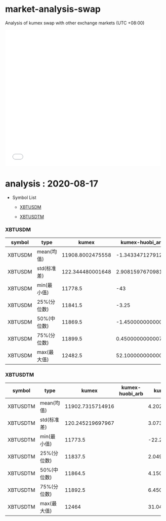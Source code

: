 # market-analysis-swap
Analysis of kumex swap with other exchange markets (UTC +08:00)

<iframe width="100%" height="440" src="./data.html" frameborder="no" border="0" scrolling="no"></iframe>

# analysis : 2020-08-17
* Symbol List

  * [XBTUSDM](#xbtusdm)

  * [XBTUSDTM](#xbtusdtm)


### XBTUSDM

symbol|type|kumex|kumex-huobi_arb|kumex-okex_arb
---|---|---|---|---
XBTUSDM | mean(均值) | 11908.8002475558 | -1.34334712791267 | 2.3325317886112
XBTUSDM | std(标准差) | 122.344480001648 | 2.90815976709814 | 2.91743567061342
XBTUSDM | min(最小值) | 11778.5 | -43 | -42.6500000000015
XBTUSDM | 25%(分位数) | 11841.5 | -3.25 | 0.150000000001455
XBTUSDM | 50%(中位数) | 11869.5 | -1.45000000000073 | 2.25
XBTUSDM | 75%(分位数) | 11899.5 | 0.450000000000728 | 4.34999999999854
XBTUSDM | max(最大值) | 12482.5 | 52.1000000000004 | 27.6500000000014


### XBTUSDTM

symbol|type|kumex|kumex-huobi_arb|kumex-okex_arb
---|---|---|---|---
XBTUSDTM | mean(均值) | 11902.7315714916 |  | 4.20268759016974
XBTUSDTM | std(标准差) | 120.245219697967 |  | 3.07310480377518
XBTUSDTM | min(最小值) | 11773.5 |  | -22.2000000000007
XBTUSDTM | 25%(分位数) | 11837.5 |  | 2.04999999999927
XBTUSDTM | 50%(中位数) | 11864.5 |  | 4.15000000000146
XBTUSDTM | 75%(分位数) | 11892.5 |  | 6.45000000000073
XBTUSDTM | max(最大值) | 12464 |  | 31.0499999999993

